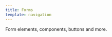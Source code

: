 ```yaml
---
title: Forms
template: navigation
---
```


<p class="doc-summary">Form elements, components, buttons and more.</p>
